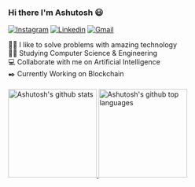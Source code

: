 ### Hi there I'm Ashutosh 😃

[![Instagram](https://img.shields.io/badge/Instagram-E4405F?style=for-the-badge&logo=instagram&logoColor=white)](https://www.instagram.com/waytoashutosh/)
[![Linkedin](https://img.shields.io/badge/LinkedIn-0077B5?style=for-the-badge&logo=linkedin&logoColor=white)](https://www.linkedin.com/in/ashutosh-kr/)
[![Gmail](https://img.shields.io/badge/Gmail-D14836?style=for-the-badge&logo=gmail&logoColor=white)](mailto:ashutoshkr616@gmail.com)

👨‍💻 I like to solve problems with amazing technology <br>
👨‍🎓 Studying Computer Science & Engineering <br>
💻 Collaborate with me on Artificial Intelligence <br>
✒️ Currently Working on Blockchain 
<br>
<br>
<a href="https://github.com/waytoashutosh">
  <img height="180em" src="https://github-readme-stats.vercel.app/api?username=waytoashutosh&hide_border=true&hide_rank=false&show_icons=true&title_color=606060&text_color=606060&bg_color=00000000" alt="Ashutosh's github stats" />
  <img height="180em" src="https://github-readme-stats.vercel.app/api/top-langs/?username=waytoashutosh&layout=compact&title_color=606060&text_color=606060&bg_color=00000000" alt="Ashutosh's github top languages" />
</a>
